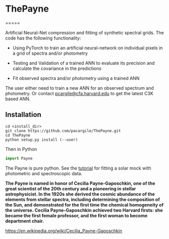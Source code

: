 # ThePayne
=====

Artificial Neural-Net compression and fitting of synthetic spectral grids. The code has the following functionality:

* Using PyTorch to train an artificial neural-network on individual pixels in a grid of spectra and/or photometry

* Testing and Validation of a trained ANN to evaluate its precision and calculate the covariance in the predictions

* Fit observed spectra and/or photometry using a trained ANN

The user either need to train a new ANN for an observed spectrum and photometry. Or contact <pcargile@cfa.harvard.edu> to get the latest C3K based ANN. 

Installation
------
```
cd <install_dir>
git clone https://github.com/pacargile/ThePayne.git
cd ThePayne
python setup.py install (--user)
```

Then in Python
```python
import Payne
```
The Payne is pure python.
See the [tutorial](demo/) for fitting a solar mock with photometric and spectroscopic data.

**The Payne is named in honor of Cecilia Payne-Gaposchkin, one of the great scientist of the 20th century and a pioneering in stellar astrophysicist. In the 1920s she derived the cosmic abundance of the elements from stellar spectra, including determining the composition of the Sun, and demonstrated for the first time the chemical homogeneity of the universe. Cecilia Payne-Gaposchkin achieved two Harvard firsts: she became the first female professor, and the first woman to become department chair.**

<https://en.wikipedia.org/wiki/Cecilia_Payne-Gaposchkin>
